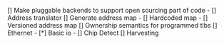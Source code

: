 [] Make pluggable backends to support open sourcing part of code
    - [] Address translator
[] Generate address map
    - [] Hardcoded map
    - [] Versioned address map
[] Ownership semantics for programmed tlbs
[] Ethernet
    - [*] Basic io
    - [] Chip Detect
[] Harvesting

